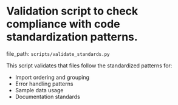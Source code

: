 # Validation script to check compliance with code standardization patterns.

  file_path: `scripts/validate_standards.py`

This script validates that files follow the standardized patterns for:
- Import ordering and grouping
- Error handling patterns
- Sample data usage
- Documentation standards
